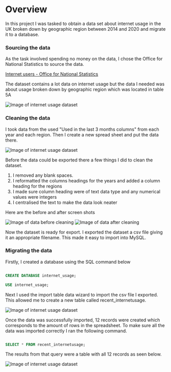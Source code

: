 # Overview

In this project I was tasked to obtain a data set about internet usage in the UK broken down by geographic region between 2014 and 2020
and migrate it to a database.

### Sourcing the data

As the task involved spending no money on the data, I chose the Office for National Statistics to source the data.

[Internet users - Office for National Statistics](https://www.ons.gov.uk/businessindustryandtrade/itandinternetindustry/datasets/internetusers)

The dataset contains a lot data on internet usage but the data I needed was about usage broken down by geographic region which was located in table 5A

![Image of internet usage dataset](screenshots/internet_usage_dataset.png)

### Cleaning the data

I took data from the used "Used in the last 3 months columns" from each year and each region. Then I create a new spread sheet and put the data there.

![Image of internet usage dataset](screenshots/recent_usagedata.png)

Before the data could be exported there a few things I did to clean the dataset.

1. I removed any blank spaces.
2. I reformatted the columns headings for the years and added a column heading for the regions
3. I made sure column heading were of text data type and any numerical values were integers
4. I centralised the text to make the data look neater

Here are the before and after screen shots

![Image of data before cleaning](screenshots/migrated_data_before.png) ![Image of data after cleaning](screenshots/migrated_data_after.png)

Now the dataset is ready for export. I exported the dataset a csv file giving it an appropriate filename. This made it easy to import into MySQL.

### Migrating the data

Firstly, I created a database using the SQL command below

```SQL

CREATE DATABASE internet_usage;

USE internet_usage;

```

Next I used the import table data wizard to import the csv file I exported. This allowed me to create a new table called recent_internetusage.

![Image of internet usage dataset](screenshots/recent_usagedata.png)

Once the data was successfully imported, 12 records were created which corresponds to the amount of rows in the spreadsheet. To make sure all the data was imported correctly I ran the following command.

```SQL

SELECT * FROM recent_internetusage;

```

The results from that query were a table with all 12 records as seen below.

![Image of internet usage dataset](screenshots/recent_usagedata.png)
